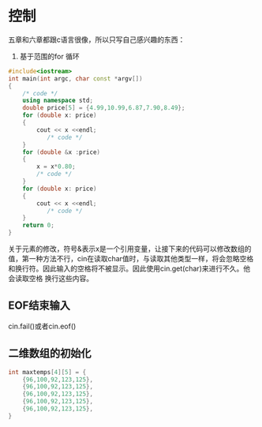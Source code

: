 # 控制
五章和六章都跟c语言很像，所以只写自己感兴趣的东西：
1. 基于范围的for 循环
```cpp
#include<iostream>
int main(int argc, char const *argv[])
{
    /* code */
    using namespace std;
    double price[5] = {4.99,10.99,6.87,7.90,8.49};
    for (double x: price)
    {
        cout << x <<endl;
           /* code */
    }
    for (double &x :price)
    {
        x = x*0.80;
        /* code */
    }
    for (double x: price)
    {
        cout << x <<endl;
           /* code */
    } 
    return 0;
}
```
关于元素的修改，符号&表示x是一个引用变量，让接下来的代码可以修改数组的值，第一种方法不行，cin在读取char值时，与读取其他类型一样，将会忽略空格和换行符。因此输入的空格将不被显示。因此使用cin.get(char)来进行不久。他会读取空格 换行这些内容。

## EOF结束输入
cin.fail()或者cin.eof()

## 二维数组的初始化
```cpp
int maxtemps[4][5] = {
    {96,100,92,123,125},
    {96,100,92,123,125},
    {96,100,92,123,125},
    {96,100,92,123,125},
    {96,100,92,123,125},
}

```
